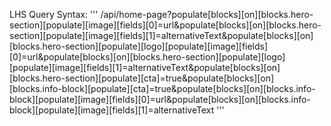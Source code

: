 LHS Query Syntax:
'''
/api/home-page?populate[blocks][on][blocks.hero-section][populate][image][fields][0]=url&populate[blocks][on][blocks.hero-section][populate][image][fields][1]=alternativeText&populate[blocks][on][blocks.hero-section][populate][logo][populate][image][fields][0]=url&populate[blocks][on][blocks.hero-section][populate][logo][populate][image][fields][1]=alternativeText&populate[blocks][on][blocks.hero-section][populate][cta]=true&populate[blocks][on][blocks.info-block][populate][cta]=true&populate[blocks][on][blocks.info-block][populate][image][fields][0]=url&populate[blocks][on][blocks.info-block][populate][image][fields][1]=alternativeText
'''
